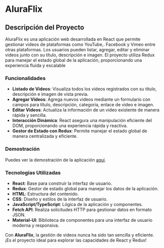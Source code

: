# AluraFlix

## Descripción del Proyecto
AluraFlix es una aplicación web desarrollada en React que permite gestionar videos de plataformas como YouTube,. Facebook y Vimeo entre otras plataformas. Los usuarios pueden listar, agregar, editar y eliminar videos junto con su título, descripción e imagen. El proyecto utiliza Redux para manejar el estado global de la aplicación, proporcionando una experiencia fluida y escalable

### Funcionalidades
- **Listado de Videos**: Visualiza todos los videos registrados con su título, descripción e imagen de vista previa.
- **Agregar Videos**:  Agrega nuevos videos mediante un formulario con campos para título, descripción, categoria, enlace de video e imagen.
- **Editar Videos**:  Actualiza la información de un video existente de manera rápida y sencilla.
- **Interacción Dinámica**: React asegura una manipulación eficiente del DOM, proporcionando una experiencia rápida y reactiva.
- **Gestor de Estado con Redux**: Permite manejar el estado global de manera centralizada y eficiente.

### Demostración
Puedes ver la demostración de la aplicación [aquí]().

### Tecnologías Utilizadas
- **React**: Base para construir la interfaz de usuario.
- **Redux**: Gestor de estado global para manejar los datos de la aplicación.
- **HTML**: Estructura del contenido.
- **CSS**: Diseño y estilos de la interfaz de usuario.
- **JavaScript/TypeScript**: Lógica de la aplicación y componentes.
- **Fetch API**: Realiza solicitudes HTTP para gestionar datos en formato JSON.
- **Material-UI**: Biblioteca de componentes para una interfaz de usuario moderna y responsiva.

Con **AluraFlix**, la gestión de videos nunca ha sido tan sencilla y eficiente. ¡Es el proyecto ideal para explorar las capacidades de React y Redux!
